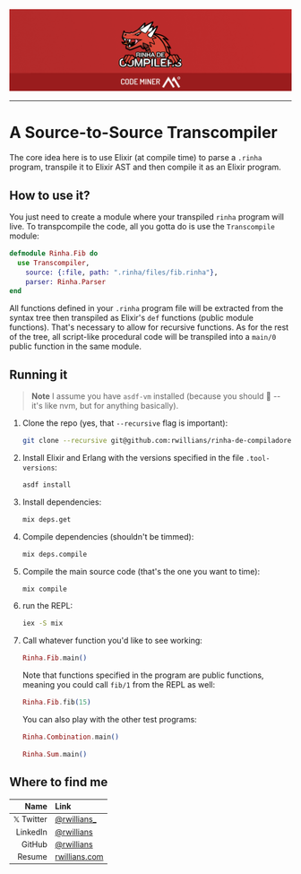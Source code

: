 <div align="center">
  <a href="https://github.com/aripiprazole/rinha-de-compiler" alt="Link para o repositório da Rinha de Compiladores" target="_blank">
    <img src="https://raw.githubusercontent.com/aripiprazole/rinha-de-compiler/main/img/banner.png" alt="Logo da Rinha de Compilers">
  </a>
</div>

---

# A Source-to-Source Transcompiler

The core idea here is to use Elixir (at compile time) to parse a `.rinha` program, transpile it to Elixir AST and then compile it as an Elixir program.

## How to use it?

You just need to create a module where your transpiled `rinha` program will live. To transpcompile the code, all you gotta do is use the `Transcompile` module:

```elixir
defmodule Rinha.Fib do
  use Transcompiler,
    source: {:file, path: ".rinha/files/fib.rinha"},
    parser: Rinha.Parser
end

```

All functions defined in your `.rinha` program file will be extracted from the syntax tree then transpiled as Elixir's `def` functions (public module functions). That's necessary to allow for recursive functions. As for the rest of the tree, all script-like procedural code will be transpiled into a `main/0` public function in the same module.


## Running it

> **Note**
> I assume you have `asdf-vm` installed (because you should 👀 -- it's like nvm, but for anything basically).

1.  Clone the repo (yes, that `--recursive` flag is important):

    ```sh
    git clone --recursive git@github.com:rwillians/rinha-de-compiladores.git
    ```

2.  Install Elixir and Erlang with the versions specified in the file `.tool-versions`:

    ```sh
    asdf install
    ```

3.  Install dependencies:

    ```sh
    mix deps.get
    ```

4.  Compile dependencies (shouldn't be timmed):

    ```sh
    mix deps.compile
    ```

5.  Compile the main source code (that's the one you want to time):

    ```sh
    mix compile
    ```

6.  run the REPL:

    ```sh
    iex -S mix
    ```

7.  Call whatever function you'd like to see working:

    ```elixir
    Rinha.Fib.main()
    ```

    Note that functions specified in the program are public functions, meaning you could call `fib/1` from the REPL as well:

    ```elixir
    Rinha.Fib.fib(15)
    ```

    You can also play with the other test programs:

    ```elixir
    Rinha.Combination.main()
    ```

    ```elixir
    Rinha.Sum.main()
    ```


## Where to find me

|      Name | Link                                                 |
|----------:|:-----------------------------------------------------|
| 𝕏 Twitter | [@rwillians_](https://twitter.com/rwillians_)        |
|  LinkedIn | [@rwillians](https://www.linkedin.com/in/rwillians/) |
|    GitHub | [@rwillians](https://github.com/rwillians)           |
|    Resume | [rwillians.com](https://rwillians.com/resume)        |
